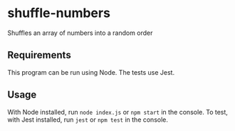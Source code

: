 # shuffle-numbers
Shuffles an array of numbers into a random order

## Requirements
This program can be run using Node. The tests use Jest.

## Usage
With Node installed, run `node index.js` or `npm start` in the console.
To test, with Jest installed, run `jest` or `npm test` in the console.